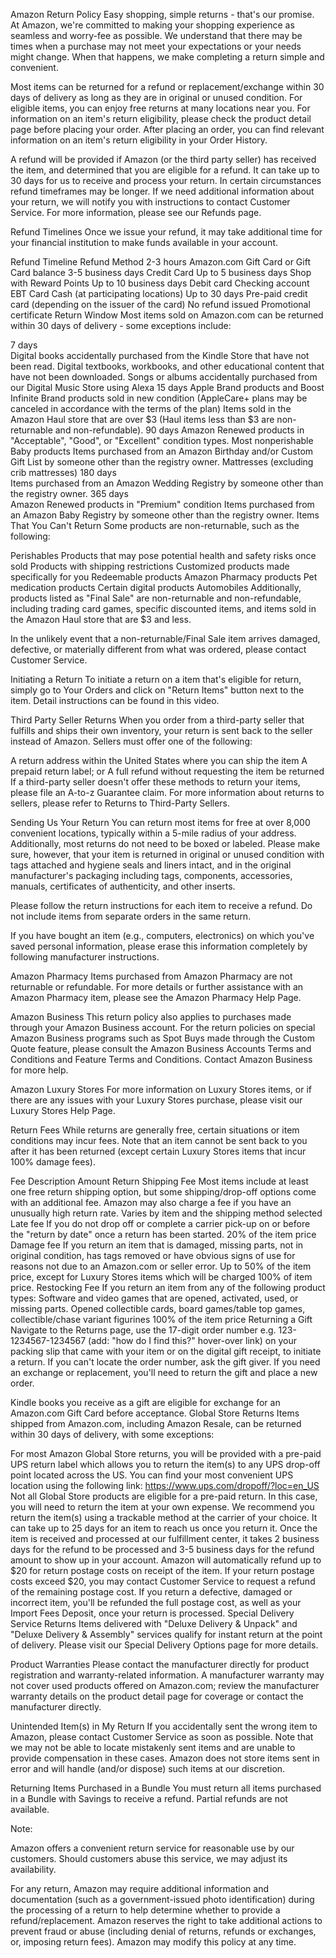 Amazon Return Policy
Easy shopping, simple returns - that's our promise. At Amazon, we're committed to making your shopping experience as seamless and worry-fee as possible. We understand that there may be times when a purchase may not meet your expectations or your needs might change. When that happens, we make completing a return simple and convenient.

Most items can be returned for a refund or replacement/exchange within 30 days of delivery as long as they are in original or unused condition. For eligible items, you can enjoy free returns at many locations near you. For information on an item's return eligibility, please check the product detail page before placing your order. After placing an order, you can find relevant information on an item's return eligibility in your Order History.

A refund will be provided if Amazon (or the third party seller) has received the item, and determined that you are eligible for a refund. It can take up to 30 days for us to receive and process your return. In certain circumstances refund timeframes may be longer. If we need additional information about your return, we will notify you with instructions to contact Customer Service. For more information, please see our Refunds page.

Refund Timelines
Once we issue your refund, it may take additional time for your financial institution to make funds available in your account.


Refund Timeline	Refund Method
2-3 hours	Amazon.com Gift Card or Gift Card balance
3-5 business days	Credit Card
Up to 5 business days	Shop with Reward Points
Up to 10 business days	Debit card
Checking account
EBT Card
Cash (at participating locations)
Up to 30 days	Pre-paid credit card (depending on the issuer of the card)
No refund issued	Promotional certificate
Return Window
Most items sold on Amazon.com can be returned within 30 days of delivery - some exceptions include:

7 days	
Digital books accidentally purchased from the Kindle Store that have not been read.
Digital textbooks, workbooks, and other educational content that have not been downloaded.
Songs or albums accidentally purchased from our Digital Music Store using Alexa
15 days	
Apple Brand products and Boost Infinite Brand products sold in new condition (AppleCare+ plans may be canceled in accordance with the terms of the plan)
Items sold in the Amazon Haul store that are over $3 (Haul items less than $3 are non-returnable and non-refundable).
90 days	
Amazon Renewed products in "Acceptable", "Good", or "Excellent" condition types.
Most nonperishable Baby products
Items purchased from an Amazon Birthday and/or Custom Gift List by someone other than the registry owner.
Mattresses (excluding crib mattresses)
180 days	
Items purchased from an Amazon Wedding Registry by someone other than the registry owner.
365 days	
Amazon Renewed products in "Premium" condition
Items purchased from an Amazon Baby Registry by someone other than the registry owner.
Items That You Can't Return
Some products are non-returnable, such as the following:

Perishables
Products that may pose potential health and safety risks once sold
Products with shipping restrictions
Customized products made specifically for you
Redeemable products
Amazon Pharmacy products
Pet medication products
Certain digital products
Automobiles
Additionally, products listed as "Final Sale" are non-returnable and non-refundable, including trading card games, specific discounted items, and items sold in the Amazon Haul store that are $3 and less.

In the unlikely event that a non-returnable/Final Sale item arrives damaged, defective, or materially different from what was ordered, please contact Customer Service.

Initiating a Return
To initiate a return on a item that's eligible for return, simply go to Your Orders and click on "Return Items" button next to the item. Detail instructions can be found in this video.

Third Party Seller Returns
When you order from a third-party seller that fulfills and ships their own inventory, your return is sent back to the seller instead of Amazon. Sellers must offer one of the following:

A return address within the United States where you can ship the item
A prepaid return label; or
A full refund without requesting the item be returned
If a third-party seller doesn't offer these methods to return your items, please file an A-to-z Guarantee claim. For more information about returns to sellers, please refer to Returns to Third-Party Sellers.

Sending Us Your Return
You can return most items for free at over 8,000 convenient locations, typically within a 5-mile radius of your address. Additionally, most returns do not need to be boxed or labeled. Please make sure, however, that your item is returned in original or unused condition with tags attached and hygiene seals and liners intact, and in the original manufacturer's packaging including tags, components, accessories, manuals, certificates of authenticity, and other inserts.

Please follow the return instructions for each item to receive a refund. Do not include items from separate orders in the same return.

If you have bought an item (e.g., computers, electronics) on which you've saved personal information, please erase this information completely by following manufacturer instructions.

Amazon Pharmacy
Items purchased from Amazon Pharmacy are not returnable or refundable. For more details or further assistance with an Amazon Pharmacy item, please see the Amazon Pharmacy Help Page.


Amazon Business
This return policy also applies to purchases made through your Amazon Business account. For the return policies on special Amazon Business programs such as Spot Buys made through the Custom Quote feature, please consult the Amazon Business Accounts Terms and Conditions and Feature Terms and Conditions. Contact Amazon Business for more help.

Amazon Luxury Stores
For more information on Luxury Stores items, or if there are any issues with your Luxury Stores purchase, please visit our Luxury Stores Help Page.

Return Fees
While returns are generally free, certain situations or item conditions may incur fees. Note that an item cannot be sent back to you after it has been returned (except certain Luxury Stores items that incur 100% damage fees).

Fee	Description	Amount
Return Shipping Fee	Most items include at least one free return shipping option, but some shipping/drop-off options come with an additional fee. Amazon may also charge a fee if you have an unusually high return rate.	Varies by item and the shipping method selected
Late fee	If you do not drop off or complete a carrier pick-up on or before the "return by date" once a return has been started.	20% of the item price
Damage fee	If you return an item that is damaged, missing parts, not in original condition, has tags removed or have obvious signs of use for reasons not due to an Amazon.com or seller error.	Up to 50% of the item price, except for Luxury Stores items which will be charged 100% of item price.
Restocking Fee	If you return an item from any of the following product types:
Software and video games that are opened, activated, used, or missing parts.
Opened collectible cards, board games/table top games, collectible/chase variant figurines
100% of the item price
Returning a Gift
Navigate to the Returns page, use the 17-digit order number e.g. 123-1234567-1234567 (add: "how do I find this?" hover-over link) on your packing slip that came with your item or on the digital gift receipt, to initiate a return. If you can't locate the order number, ask the gift giver. If you need an exchange or replacement, you'll need to return the gift and place a new order.

Kindle books you receive as a gift are eligible for exchange for an Amazon.com Gift Card before acceptance.
Global Store Returns
Items shipped from Amazon.com, including Amazon Resale, can be returned within 30 days of delivery, with some exceptions:

For most Amazon Global Store returns, you will be provided with a pre-paid UPS return label which allows you to return the item(s) to any UPS drop-off point located across the US. You can find your most convenient UPS location using the following link: https://www.ups.com/dropoff/?loc=en_US
Not all Global Store products are eligible for a pre-paid return. In this case, you will need to return the item at your own expense. We recommend you return the item(s) using a trackable method at the carrier of your choice.
It can take up to 25 days for an item to reach us once you return it. Once the item is received and processed at our fulfillment center, it takes 2 business days for the refund to be processed and 3-5 business days for the refund amount to show up in your account.
Amazon will automatically refund up to $20 for return postage costs on receipt of the item. If your return postage costs exceed $20, you may contact Customer Service to request a refund of the remaining postage cost. If you return a defective, damaged or incorrect item, you'll be refunded the full postage cost, as well as your Import Fees Deposit, once your return is processed.
Special Delivery Service Returns
Items delivered with "Deluxe Delivery & Unpack" and "Deluxe Delivery & Assembly" services qualify for instant return at the point of delivery. Please visit our Special Delivery Options page for more details.

Product Warranties
Please contact the manufacturer directly for product registration and warranty-related information. A manufacturer warranty may not cover used products offered on Amazon.com; review the manufacturer warranty details on the product detail page for coverage or contact the manufacturer directly.

Unintended Item(s) in My Return
If you accidentally sent the wrong item to Amazon, please contact Customer Service as soon as possible. Note that we may not be able to locate mistakenly sent items and are unable to provide compensation in these cases. Amazon does not store items sent in error and will handle (and/or dispose) such items at our discretion.

Returning Items Purchased in a Bundle
You must return all items purchased in a Bundle with Savings to receive a refund. Partial refunds are not available.

Note:

Amazon offers a convenient return service for reasonable use by our customers. Should customers abuse this service, we may adjust its availability.

For any return, Amazon may require additional information and documentation (such as a government-issued photo identification) during the processing of a return to help determine whether to provide a refund/replacement. Amazon reserves the right to take additional actions to prevent fraud or abuse (including denial of returns, refunds or exchanges, or, imposing return fees). Amazon may modify this policy at any time.